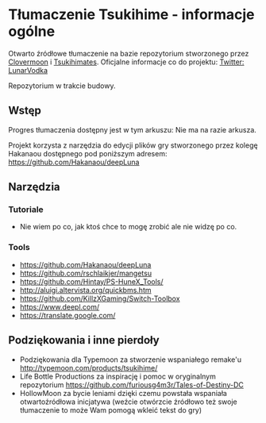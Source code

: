 # Tłumaczenie Tsukihime - informacje ogólne
Otwarto źródłowe tłumaczenie na bazie repozytorium stworzonego przez [Clovermoon](https://twitter.com/CloverMoonTL) i [Tsukihimates](https://twitter.com/tsukihimates).
Oficjalne informacje co do projektu: [Twitter: LunarVodka](https://twitter.com/LunarVodka/)

Repozytorium w trakcie budowy.

## Wstęp

Progres tłumaczenia dostępny jest w tym arkuszu: Nie ma na razie arkusza.

Projekt korzysta z narzędzia do edycji plików gry stworzonego przez kolegę Hakanaou dostępnego pod poniższym adresem:
https://github.com/Hakanaou/deepLuna

## Narzędzia
### Tutoriale
* Nie wiem po co, jak ktoś chce to mogę zrobić ale nie widzę po co.

### Tools
* https://github.com/Hakanaou/deepLuna
* https://github.com/rschlaikjer/mangetsu
* https://github.com/Hintay/PS-HuneX_Tools/
* http://aluigi.altervista.org/quickbms.htm
* https://github.com/KillzXGaming/Switch-Toolbox
* https://www.deepl.com/
* https://translate.google.com/

## Podziękowania i inne pierdoły
* Podziękowania dla Typemoon za stworzenie wspaniałego remake'u http://typemoon.com/products/tsukihime/
* Life Bottle Productions za inspirację i pomoc w oryginalnym repozytorium https://github.com/furiousg4m3r/Tales-of-Destiny-DC
* HollowMoon za bycie leniami dzięki czemu powstała wspaniała otwartoźródłowa inicjatywa (weźcie otwórzcie źródłowo też swoje tłumaczenie to może Wam pomogą wkleić tekst do gry)
